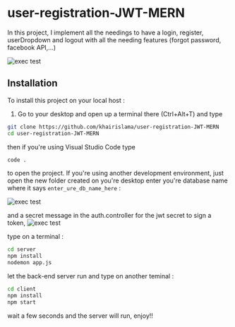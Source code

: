 # user-registration-JWT-MERN

In this project, I implement all the needings to have a login, register, userDropdown and logout with all the needing features (forgot password, facebook API,...)

![exec test](https://i.ibb.co/QP9F1r9/image.png)

## Installation

To install this project on your local host :

1. Go to your desktop and open up a terminal there (Ctrl+Alt+T) and type

```sh
git clone https://github.com/khairislama/user-registration-JWT-MERN
cd user-registration-JWT-MERN
```

then if you're using Visual Studio Code type

```sh
code .
```

to open the project. If you're using another development environment, just open the new folder created on you're desktop
enter you're database name where it says `enter_ure_db_name_here` :

![exec test](https://i.ibb.co/xH4q6Pb/image.png)

and a secret message in the auth.controller for the jwt secret to sign a token,
![exec test](https://i.ibb.co/hBhYf3z/image.png)

type on a terminal :

```sh
cd server
npm install
nodemon app.js
```

let the back-end server run and type on another teminal :

```sh
cd client
npm install
npm start
```

wait a few seconds and the server will run, enjoy!!
